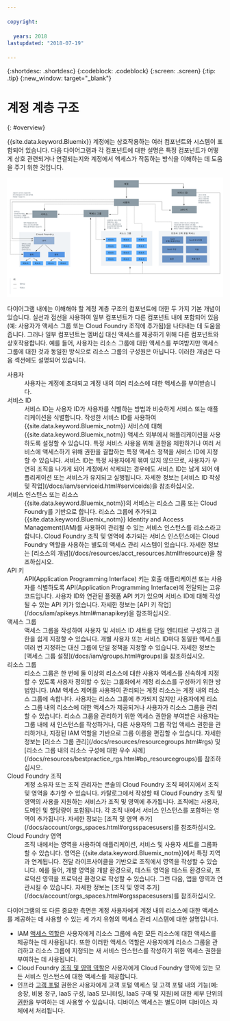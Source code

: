 ```yaml
---

copyright:

  years: 2018
lastupdated: "2018-07-19"

---
```


{:shortdesc: .shortdesc}
{:codeblock: .codeblock}
{:screen: .screen}
{:tip: .tip}
{:new_window: target="_blank"}

# 계정 계층 구조
{: #overview}

{{site.data.keyword.Bluemix}} 계정에는 상호작용하는 여러 컴포넌트와 시스템이 포함되어 있습니다. 다음 다이어그램과 각 컴포넌트에 대한 설명은 특정 컴포넌트가 어떻게 상호 관련되거나 연결되는지와 계정에서 액세스가 작동하는 방식을 이해하는 데 도움을 주기 위한 것입니다. 

<a href="https://console.stage1.bluemix.net/docs/api/content/account/images/account_diagram.svg">
  <img src="images/account_diagram.svg" alt="계정 다이어그램">
</a>

다이어그램 내에는 이해해야 할 계정 계층 구조의 컴포넌트에 대한 두 가지 기본 개념이 있습니다. 실선과 점선을 사용하여 일부 컴포넌트가 다른 컴포넌트 내에 포함되어 있음(예: 사용자가 액세스 그룹 또는 Cloud Foundry 조직에 추가됨)을 나타내는 데 도움을 줍니다. 그러나 일부 컴포넌트는 멤버십 대신 액세스를 제공하기 위해 다른 컴포넌트와 상호작용합니다. 예를 들어, 사용자는 리소스 그룹에 대한 액세스를 부여받지만 액세스 그룹에 대한 것과 동일한 방식으로 리소스 그룹의 구성원은 아닙니다. 이러한 개념은 다음 섹션에도 설명되어 있습니다.

<dl>
<dt>사용자</dt>
<dd>사용자는 계정에 초대되고 계정 내의 여러 리소스에 대한 액세스를 부여받습니다.</dd>
<dt>서비스 ID</dt>
<dd>서비스 ID는 사용자 ID가 사용자를 식별하는 방법과 비슷하게 서비스 또는 애플리케이션을 식별합니다. 작성한 서비스 ID를 사용하여 {{site.data.keyword.Bluemix_notm}} 서비스에 대해 {{site.data.keyword.Bluemix_notm}} 액세스 외부에서 애플리케이션을 사용하도록 설정할 수 있습니다. 특정 서비스 사용을 위해 권한을 제한하거나 여러 서비스에 액세스하기 위해 권한을 결합하는 특정 액세스 정책을 서비스 ID에 지정할 수 있습니다. 서비스 ID는 특정 사용자에게 묶여 있지 않으므로, 사용자가 우연히 조직을 나가게 되어 계정에서 삭제되는 경우에도 서비스 ID는 남게 되어 애플리케이션 또는 서비스가 유지되고 실행됩니다. 자세한 정보는 [서비스 ID 작성 및 작업](/docs/iam/serviceid.html#serviceids)을 참조하십시오.</dd>
<dt>서비스 인스턴스 또는 리소스</dt>
<dd>{{site.data.keyword.Bluemix_notm}}의 서비스는 리소스 그룹 또는 Cloud Foundry를 기반으로 합니다. 리소스 그룹에 추가되고 {{site.data.keyword.Bluemix_notm}} Identity and Access Management(IAM)를 사용하여 관리될 수 있는 서비스 인스턴스를 리소스라고 합니다. Cloud Foundry 조직 및 영역에 추가되는 서비스 인스턴스에는 Cloud Foundry 역할을 사용하는 별도의 액세스 관리 시스템이 있습니다. 자세한 정보는 [리소스의 개념](/docs/resources/acct_resources.html#resource)을 참조하십시오.</dd>
<dt>API 키</dt>
<dd>API(Application Programming Interface) 키는 호출 애플리케이션 또는 사용자를 식별하도록 API(Application Programming Interface)에 전달되는 고유 코드입니다. 사용자 ID와 연관된 플랫폼 API 키가 있으며 서비스 ID에 대해 작성될 수 있는 API 키가 있습니다. 자세한 정보는 [API 키 작업](/docs/iam/apikeys.html#manapikey)을 참조하십시오.</dd>
<dt>액세스 그룹</dt>
<dd>액세스 그룹을 작성하여 사용자 및 서비스 ID 세트를 단일 엔티티로 구성하고 권한을 쉽게 지정할 수 있습니다. 개별 사용자 또는 서비스 ID마다 동일한 액세스를 여러 번 지정하는 대신 그룹에 단일 정책을 지정할 수 있습니다. 자세한 정보는 [액세스 그룹 설정](/docs/iam/groups.html#groups)을 참조하십시오.</dd>
<dt>리소스 그룹</dt>
<dd>리소스 그룹은 한 번에 둘 이상의 리소스에 대한 사용자 액세스를 신속하게 지정할 수 있도록 사용자 정의할 수 있는 그룹화에서 계정 리소스를 구성하기 위한 방법입니다. IAM 액세스 제어를 사용하여 관리되는 계정 리소스는 계정 내의 리소스 그룹에 속합니다. 사용자는 리소스 그룹에 추가되지 않지만 사용자에게 리소스 그룹 내의 리소스에 대한 액세스가 제공되거나 사용자가 리소스 그룹을 관리할 수 있습니다. 리소스 그룹을 관리하기 위한 액세스 권한을 부여받은 사용자는 그룹 내에 새 인스턴스를 작성하거나, 다른 사용자의 그룹 작업 액세스 권한을 관리하거나, 지정된 IAM 역할을 기반으로 그룹 이름을 편집할 수 있습니다. 자세한 정보는 [리소스 그룹 관리](/docs/resources/resourcegroups.html#rgs) 및 [리소스 그룹 내의 리소스 구성에 대한 우수 사례](/docs/resources/bestpractice_rgs.html#bp_resourcegroups)를 참조하십시오.</dd>
<dt>Cloud Foundry 조직</dt>
<dd>계정 소유자 또는 조직 관리자는 콘솔의 Cloud Foundry 조직 페이지에서 조직 및 영역을 추가할 수 있습니다. 카탈로그에서 작성할 때 Cloud Foundry 조직 및 영역의 사용을 지원하는 서비스가 조직 및 영역에 추가됩니다. 조직에는 사용자, 도메인 및 할당량이 포함됩니다. 각 조직 내에서 서비스 인스턴스를 포함하는 영역이 추가됩니다. 자세한 정보는 [조직 및 영역 추가](/docs/account/orgs_spaces.html#orgsspacesusers)를 참조하십시오.</dd>
<dt>Cloud Foundry 영역</dt>
<dd>조직 내에서는 영역을 사용하여 애플리케이션, 서비스 및 사용자 세트를 그룹화할 수 있습니다. 영역은 {{site.data.keyword.Bluemix_notm}}에서 특정 지역과 연계됩니다. 전달 라이프사이클을 기반으로 조직에서 영역을 작성할 수 있습니다. 예를 들어, 개발 영역을 개발 환경으로, 테스트 영역을 테스트 환경으로, 프로덕션 영역을 프로덕션 환경으로 작성할 수 있습니다. 그런 다음, 앱을 영역과 연관시킬 수 있습니다. 자세한 정보는 [조직 및 영역 추가](/docs/account/orgs_spaces.html#orgsspacesusers)를 참조하십시오.</dd>
</dl>

다이어그램의 또 다른 중요한 측면은 계정 사용자에게 계정 내의 리소스에 대한 액세스를 제공하는 데 사용할 수 있는 세 가지 유형의 액세스 관리 시스템에 대한 설명입니다. 

* IAM [액세스 역할](/docs/iam/users_roles.html#iamusermanrol)은 사용자에게 리소스 그룹에 속한 모든 리소스에 대한 액세스를 제공하는 데 사용됩니다. 또한 이러한 액세스 역할은 사용자에게 리소스 그룹을 관리하고 리소스 그룹에 지정되는 새 서비스 인스턴스를 작성하기 위한 액세스 권한을 부여하는 데 사용됩니다.
* Cloud Foundry [조직 및 영역 역할](/docs/iam/cfaccess.html#cfroles)은 사용자에게 Cloud Foundry 영역에 있는 모든 서비스 인스턴스에 대한 액세스를 제공합니다.
* 인프라 [고객 포털](/docs/customer-portal/cpwhatis.html#customerportal_whatisCP) 권한은 사용자에게 고객 포털 액세스 및 고객 포털 내의 기능(예: 송장, 비용 청구, IaaS 구성, IaaS 모니터링, IaaS 구매 및 지원)에 대한 세부 단위의 [권한](/docs/iam/infrastructureaccess.html#infrapermission)을 부여하는 데 사용할 수 있습니다. 디바이스 액세스는 별도이며 디바이스 자체에서 처리됩니다.
